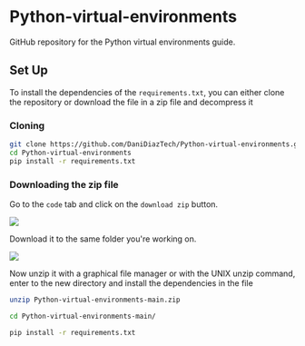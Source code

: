 # Python-virtual-environments

GitHub repository for the Python  virtual environments guide.

## Set Up

To install the dependencies of the `requirements.txt`, you can either clone the repository or download the file in a zip file and decompress it

### Cloning

```bash
git clone https://github.com/DaniDiazTech/Python-virtual-environments.git
cd Python-virtual-environments
pip install -r requirements.txt
```

### Downloading the zip file

Go to the `code` tab and click on the `download zip` button.

![](/home/daniel/.config/marktext/images/2021-06-18-16-00-31-image.png)

Download it to the same folder you're working on.

![](/home/daniel/.config/marktext/images/2021-06-18-16-11-23-image.png)

Now unzip it with a graphical file manager or with the UNIX unzip command, enter to the new directory and install the dependencies in the file

```bash
unzip Python-virtual-environments-main.zip

cd Python-virtual-environments-main/

pip install -r requirements.txt
```


